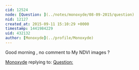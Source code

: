 ```yaml
---
cid: 12524
node: [Question: ](../notes/monoxyde/08-09-2015/question)
nid: 12127
created_at: 2015-09-11 15:10:29 +0000
timestamp: 1441984229
uid: 432132
author: [Monoxyde](../profile/Monoxyde)
---
```


Good morning , no comment to My NDVI images ?

[Monoxyde](../profile/Monoxyde) replying to: [Question: ](../notes/monoxyde/08-09-2015/question)

